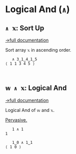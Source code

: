 # Logical And (`∧`)

## `∧ 𝕩`: Sort Up
[→full documentation](https://mlochbaum.github.io/BQN/doc/order.html#sort)

Sort array `𝕩` in ascending order.

```bqn
   ∧ 3‿1‿4‿1‿5
⟨ 1 1 3 4 5 ⟩



```
## `𝕨 ∧ 𝕩`: Logical And
[→full documentation](https://mlochbaum.github.io/BQN/doc/logic.html)

Logical And of `𝕨` and `𝕩`.

[Pervasive.](https://mlochbaum.github.io/BQN/doc/arithmetic.html#pervasion)

```bqn
   1 ∧ 1
1

   1‿0 ∧ 1‿1
⟨ 1 0 ⟩
```
